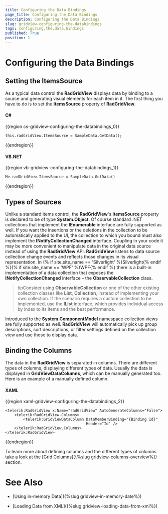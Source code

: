```yaml
---
title: Configuring the Data Bindings
page_title: Configuring the Data Bindings
description: Configuring the Data Bindings
slug: gridview-configuring-the-databindings
tags: configuring,the,data,bindings
published: True
position: 1
---
```


# Configuring the Data Bindings

## Setting the ItemsSource

As a typical data control the __RadGridView__ displays data by binding to a source and generating visual elements for each item in it. The first thing you have to do is to set the __ItemsSource__ property of __RadGridView__.

#### __C#__

{{region cs-gridview-configuring-the-databindings_0}}

	this.radGridView.ItemsSource = SampleData.GetData();
{{endregion}}



#### __VB.NET__

{{region vb-gridview-configuring-the-databindings_1}}

	Me.radGridView.ItemsSource = SampleData.GetData()
{{endregion}}

## Types of Sources

Unlike a standard items control, the __RadGridView__'s __ItemsSource__ property is declared to be of type __System.Object__. Of course standard .NET collections that implement the __IEnumerable__ interface are fully supported as well. If you want the insertions or the deletions in the collection to be automatically applied to the UI, the collection to which you bound must also implement the __INotifyCollectionChanged__ interface. Coupling in your code it may be more convenient to manipulate data in the original data source instead of using the __RadGridView__ API. __RadGridView__ listens to data source collection change events and reflects those changes in its visual representation. In {% if site.site_name == 'Silverlight' %}Silverlight{% endif %}{% if site.site_name == 'WPF' %}WPF{% endif %} there is a built-in implementation of a data collection that exposes the __INotifyCollectionChanged__ interface – the __ObservableCollection<T>__ class.

>tipConsider using __ObservableCollection<T>__ or one of the other existing collection classes like __List<T>__, __Collection<T>__, instead of implementing your own collection. If the scenario requires a custom collection to be implemented, use the __IList__ interface, which provides individual access by index to its items and the best performance.

Introduced to the __System.ComponentModel__ namespace collection views are fully supported as well. __RadGridView__ will automatically pick up group descriptions, sort descriptions, or filter settings defined on the collection view and use those to display data.

## Binding the Columns

The data in the __RadGridView__ is separated in columns. There are different types of columns, displaying different types of data. Usually the data is displayed in __GridViewDataColumns__, which can be manually generated too. Here is an example of a manually defined column.

#### __XAML__

{{region xaml-gridview-configuring-the-databindings_2}}

	<telerik:RadGridView x:Name="radGridView" AutoGenerateColumns="False">
		<telerik:RadGridView.Columns>
			<telerik:GridViewDataColumn DataMemberBinding="{Binding Id}" 
										Header="Id" />
		</telerik:RadGridView.Columns>
	</telerik:RadGridView>
{{endregion}}

To learn more about defining columns and the different types of columns take a look at the [Grid Columns]({%slug gridview-columns-overview%}) section.

# See Also

 * [Using in-memory Data]({%slug gridview-in-memory-date%})

 * [Loading Data from XML]({%slug gridview-loading-data-from-xml%})
